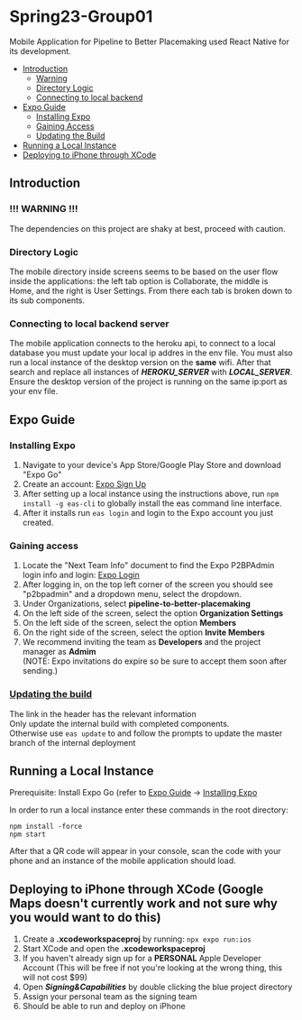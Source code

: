 # Spring23-Group01
Mobile Application for Pipeline to Better Placemaking used React Native for its development.

* [Introduction](#introduction)
   * [Warning](#-warning-)
   * [Directory Logic](#directory-logic)
   * [Connecting to local backend](#connecting-to-local-backend-server)
* [Expo Guide](#expo-guide)
   * [Installing Expo](#installing-expo)
   * [Gaining Access](#gaining-access)
   * [Updating the Build](#updating-the-build)
* [Running a Local Instance](#running-a-local-instance)
* [Deploying to iPhone through XCode](#deploying-to-iphone-through-xcode-google-maps-doesnt-currently-work-and-not-sure-why-you-would-want-to-do-this)

## Introduction
### !!! WARNING !!!
The dependencies on this project are shaky at best, proceed with caution.
### Directory Logic
The mobile directory inside screens seems to be based on the user flow inside the applications: the left tab option is Collaborate, the middle is Home, and the right is User Settings. From there each tab is broken down to its sub components.
### Connecting to local backend server
The mobile application connects to the heroku api, to connect to a local database you must update your local ip addres in the env file. You must also run a local instance of the desktop version on the **same** wifi. After that search and replace all instances of **_HEROKU_SERVER_** with **_LOCAL_SERVER_**. Ensure the desktop version of the project is running on the same ip:port as your env file.

## Expo Guide
### Installing Expo
1. Navigate to your device's App Store/Google Play Store and download "Expo Go"
2. Create an account: [Expo Sign Up](expo.dev/signup)
3. After setting up a local instance using the instructions above, run ```npm install -g eas-cli``` to globally install the eas command line interface.
4. After it installs run ```eas login``` and login to the Expo account you just created.

### Gaining access
1. Locate the "Next Team Info" document to find the Expo P2BPAdmin login info and login: [Expo Login](expo.dev/login)
2. After logging in, on the top left corner of the screen you should see "p2bpadmin" and a dropdown menu, select the dropdown.
3. Under Organizations, select **pipeline-to-better-placemaking**
4. On the left side of the screen, select the option **Organization Settings**
5. On the left side of the screen, select the option **Members**
6. On the right side of the screen, select the option **Invite Members**
7. We recommend inviting the team as **Developers** and the project manager as **Admim**  
   (NOTE: Expo invitations do expire so be sure to accept them soon after sending.)
### [Updating the build](https://docs.expo.dev/build/setup/)
The link in the header has the relevant information  
   Only update the internal build with completed components.  
   Otherwise use ```eas update``` to and follow the prompts to update the master branch of the internal deployment

## Running a Local Instance
Prerequisite: Install Expo Go (refer to [Expo Guide](#expo-guide) -> [Installing Expo](#installing-expo)

   In order to run a local instance enter these commands in the root directory:
```
npm install -force
npm start
```
After that a QR code will appear in your console, scan the code with your phone and an instance of the mobile application should load.

## Deploying to iPhone through XCode (Google Maps doesn't currently work and not sure why you would want to do this)
1) Create a **.xcodeworkspaceproj** by running: ```npx expo run:ios```
2) Start XCode and open the **.xcodeworkspaceproj**
3) If you haven't already sign up for a **PERSONAL** Apple Developer Account (This will be free if not you're looking at the wrong thing, this will not cost $99)
4) Open **_Signing&Capabilities_** by double clicking the blue project directory
5) Assign your personal team as the signing team
6) Should be able to run and deploy on iPhone


